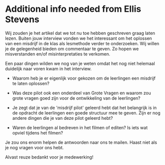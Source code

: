 # Additional info needed from Ellis Stevens

Wij zouden je het artikel dat we tot nu toe hebben geschreven graag laten lezen.  Buiten jouw interview vonden we het interessant om het oplossen van een misdrijf in de klas als lesmethode verder te onderzoeken. Wij willen je de gelegenheid bieden om commentaar te geven. Zo hopen we misverstanden en/of misinterpretaties te verkomen.

Een paar dingen wilden we nog van je weten omdat het nog niet helemaal duidelijk naar voren kwam in het interview.  

* Waarom heb je er eigenlijk voor gekozen om de leerlingen een misdrijf te laten oplossen?

* Was deze pilot ook een onderdeel van Grote Vragen en waarom zou grote vragen goed zijn voor de ontwikkeling van de leerlingen?

* Je zegt dat je van de 'misdrijf pilot' geleerd hebt dat het belangrijk is in de opdracht de leerlingen een goede structuur mee te geven. Zijn er nog andere dingen die je van deze pilot geleerd hebt?

* Waren de leerlingen al bedreven in het filmen of editen? Is iets wat opviel tijdens het filmen?

Je zou ons enorm helpen de antwoorden naar ons te mailen. Haast niet als je nog vragen voor ons hebt.

Alvast reuze bedankt voor je medewerking!


<!-- Attachment: a-call-for-innovative-teachers.md -->
